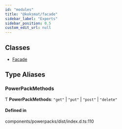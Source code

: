 ```yaml
---
id: "modules"
title: "@koksmat/facade"
sidebar_label: "Exports"
sidebar_position: 0.5
custom_edit_url: null
---
```


## Classes

- [Facade](classes/Facade.md)

## Type Aliases

### PowerPackMethods

Ƭ **PowerPackMethods**: ``"get"`` \| ``"put"`` \| ``"post"`` \| ``"delete"``

#### Defined in

components/powerpacks/dist/index.d.ts:110
